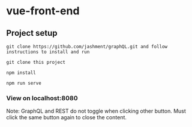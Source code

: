 # vue-front-end

## Project setup
```
git clone https://github.com/jashment/graphQL.git and follow instructions to install and run
```

```
git clone this project
```

```
npm install
```

```
npm run serve
```

### View on localhost:8080

Note: GraphQL and REST do not toggle when clicking other button. Must click the same button again to close the content.  